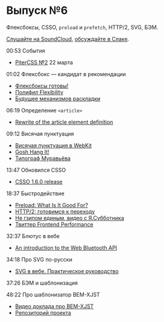 # Выпуск №6

Флексбоксы, CSSO, `preload` и `prefetch`, HTTP/2, SVG, БЭМ.

[Слушайте на SoundCloud](https://soundcloud.com/web-standards/episode-6), [обсуждайте в Слаке](https://web-standards.slack.com/messages/podcast/).

00:53 События

- [PiterCSS №2](https://pitercss.timepad.ru/event/298243/) 22 марта

01:02 Флексбокс — кандидат в рекомендации

- [Флексбоксы готовы!](http://css-live.ru/vecssti-s-polej/fleksboksy-gotovy.html)
- [Полифил Flexibility](https://github.com/jonathantneal/flexibility)
- [Будущее механизмов раскладки](https://youtu.be/ZEd7bEqe6iI)

06:19 Определение `<article>`

- [Rewrite of the article element definition](http://stevefaulkner.github.io/article/)

09:12 Висячая пунктуация

- [Висячая пунктуация в WebKit](https://twitter.com/grorgwork/status/705546895528034305)
- [Gosh Hang It!](https://github.com/liamdanger/gosh-hang-it)
- [Типограф Муравьёва](http://mdash.ru/)

13:47 Обновился CSSO

- [CSSO 1.6.0 release](https://github.com/css/csso/releases/tag/v1.6.0)

18:37 Быстродействие

- [Preload: What Is It Good For?](https://www.smashingmagazine.com/2016/02/preload-what-is-it-good-for/)
- [HTTP/2: готовимся к переходу](https://habrahabr.ru/company/selectel/blog/278167/)
- [Не гзипом единым, видео с Я.Субботника](https://youtu.be/n3gtj7veL3I?t=17670)
- [Твиттер Frontend Performance](https://twitter.com/perfception)

32:37 Блютус в вебе

- [An introduction to the Web Bluetooth API](https://dev.opera.com/articles/web-bluetooth-intro/)

34:18 Про SVG по-русски

- [SVG в вебе. Практическое руководство](https://svgontheweb.com/ru/)

37:26 БЭМ и шаблонизация

48:22 Про шаблонизатор BEM-XJST

- [Видео доклада про BEM-XJST](https://youtu.be/n3gtj7veL3I?t=21268)
- [Репозиторий проекта](https://github.com/bem/bem-xjst)
